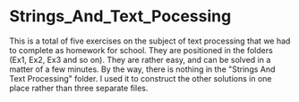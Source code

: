 # Strings_And_Text_Pocessing
This is a total of five exercises on the subject of text processing that we had to complete as homework for school. They are positioned in the folders (Ex1, Ex2, Ex3 and so on). They are rather easy, and can be solved in a matter of a few minutes. By the way, there is nothing in the "Strings And Text Processing" folder. I used it to construct the other solutions in one place rather than three separate files.
